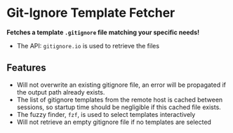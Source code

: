 # Git-Ignore Template Fetcher

**Fetches a template `.gitignore` file matching your specific needs!**

- The API: `gitignore.io` is used to retrieve the files

## Features

- Will not overwrite an existing gitignore file, an error will be propagated if the
  output path already exists.
- The list of gitignore templates from the remote host is cached between sessions, so
  startup time should be negligible if this cached file exists.
- The fuzzy finder, `fzf`, is used to select templates interactively
- Will not retrieve an empty gitignore file if no templates are selected

